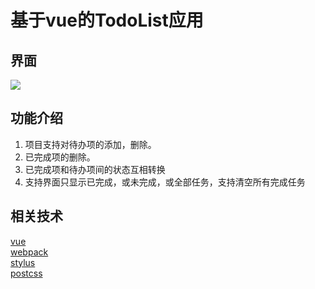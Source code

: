 # 基于vue的TodoList应用

## 界面
![](https://upload-images.jianshu.io/upload_images/13479263-91e762c2cc989750.png?imageMogr2/auto-orient/strip%7CimageView2/2/w/1240)

## 功能介绍
  1. 项目支持对待办项的添加，删除。
  2. 已完成项的删除。
  3. 已完成项和待办项间的状态互相转换
  4. 支持界面只显示已完成，或未完成，或全部任务，支持清空所有完成任务

## 相关技术
  [vue](https://github.com/vuejs/vue) <br>
  [webpack](https://github.com/webpack/webpack) <br>
  [stylus](https://github.com/stylus/stylus) <br>
  [postcss](https://github.com/postcss/postcss)
  